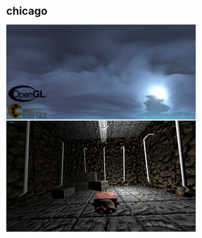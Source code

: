 chicago
=======
![logo](https://github.com/caryanne/chicago/raw/master/images/loading.png)
![screenshot](https://github.com/caryanne/chicago/raw/master/images/screenshot.png)